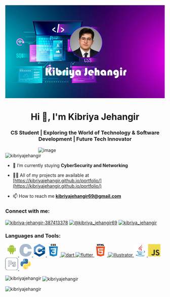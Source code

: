 <img  alt="image" src="https://github.com/KibriyaJehangir/KibriyaJehangir/blob/main/banner.png" width="1000"/>

<h1 align="center">Hi 👋, I'm Kibriya Jehangir</h1>
<h3 align="center">CS Student | Exploring the World of Technology & Software Development | Future Tech Innovator</h3>
<img width="400" align="right" alt="image" src="https://user-images.githubusercontent.com/55389276/140866485-8fb1c876-9a8f-4d6a-98dc-08c4981eaf70.gif" />




<p align="left"> <img src="https://komarev.com/ghpvc/?username=kibriyajehangir&label=Profile%20views&color=0e75b6&style=flat" alt="kibriyajehangir" /> </p>

- 🌱 I’m currently stuying **CyberSecurity and Networking**

- 👨‍💻 All of my projects are available at [https://kibriyajehangir.github.io/portfolio/](https://kibriyajehangir.github.io/portfolio/)

- 📫 How to reach me **kibriyajehangir69@gmail.com**

<h3 align="left">Connect with me:</h3>
<p align="left">
<a href="https://linkedin.com/in/kibriya-jehangir-387413378" target="blank"><img align="center" src="https://raw.githubusercontent.com/rahuldkjain/github-profile-readme-generator/master/src/images/icons/Social/linked-in-alt.svg" alt="kibriya-jehangir-387413378" height="30" width="40" /></a>
<a href="https://www.youtube.com/c/@kibriya_jehangir69" target="blank"><img align="center" src="https://raw.githubusercontent.com/rahuldkjain/github-profile-readme-generator/master/src/images/icons/Social/youtube.svg" alt="@kibriya_jehangir69" height="30" width="40" /></a>
<a href="https://www.leetcode.com/kibriya_jehangir" target="blank"><img align="center" src="https://raw.githubusercontent.com/rahuldkjain/github-profile-readme-generator/master/src/images/icons/Social/leet-code.svg" alt="kibriya_jehangir" height="30" width="40" /></a>
</p>

<h3 align="left">Languages and Tools:</h3>
<p align="left"> <a href="https://developer.android.com" target="_blank" rel="noreferrer"> <img src="https://raw.githubusercontent.com/devicons/devicon/master/icons/android/android-original-wordmark.svg" alt="android" width="40" height="40"/> </a> <a href="https://www.cprogramming.com/" target="_blank" rel="noreferrer"> <img src="https://raw.githubusercontent.com/devicons/devicon/master/icons/c/c-original.svg" alt="c" width="40" height="40"/> </a> <a href="https://www.w3schools.com/cpp/" target="_blank" rel="noreferrer"> <img src="https://raw.githubusercontent.com/devicons/devicon/master/icons/cplusplus/cplusplus-original.svg" alt="cplusplus" width="40" height="40"/> </a> <a href="https://www.w3schools.com/css/" target="_blank" rel="noreferrer"> <img src="https://raw.githubusercontent.com/devicons/devicon/master/icons/css3/css3-original-wordmark.svg" alt="css3" width="40" height="40"/> </a> <a href="https://dart.dev" target="_blank" rel="noreferrer"> <img src="https://www.vectorlogo.zone/logos/dartlang/dartlang-icon.svg" alt="dart" width="40" height="40"/> </a> <a href="https://flutter.dev" target="_blank" rel="noreferrer"> <img src="https://www.vectorlogo.zone/logos/flutterio/flutterio-icon.svg" alt="flutter" width="40" height="40"/> </a> <a href="https://www.w3.org/html/" target="_blank" rel="noreferrer"> <img src="https://raw.githubusercontent.com/devicons/devicon/master/icons/html5/html5-original-wordmark.svg" alt="html5" width="40" height="40"/> </a> <a href="https://www.adobe.com/in/products/illustrator.html" target="_blank" rel="noreferrer"> <img src="https://www.vectorlogo.zone/logos/adobe_illustrator/adobe_illustrator-icon.svg" alt="illustrator" width="40" height="40"/> </a> <a href="https://www.java.com" target="_blank" rel="noreferrer"> <img src="https://raw.githubusercontent.com/devicons/devicon/master/icons/java/java-original.svg" alt="java" width="40" height="40"/> </a> <a href="https://developer.mozilla.org/en-US/docs/Web/JavaScript" target="_blank" rel="noreferrer"> <img src="https://raw.githubusercontent.com/devicons/devicon/master/icons/javascript/javascript-original.svg" alt="javascript" width="40" height="40"/> </a> <a href="https://www.photoshop.com/en" target="_blank" rel="noreferrer"> <img src="https://raw.githubusercontent.com/devicons/devicon/master/icons/photoshop/photoshop-line.svg" alt="photoshop" width="40" height="40"/> </a> <a href="https://www.python.org" target="_blank" rel="noreferrer"> <img src="https://raw.githubusercontent.com/devicons/devicon/master/icons/python/python-original.svg" alt="python" width="40" height="40"/> </a> </p>

<p><img align="left" src="https://github-readme-stats.vercel.app/api/top-langs?username=kibriyajehangir&show_icons=true&locale=en&layout=compact" alt="kibriyajehangir" /></p>

<p>&nbsp;<img align="center" src="https://github-readme-stats.vercel.app/api?username=kibriyajehangir&show_icons=true&locale=en" alt="kibriyajehangir" /></p>

<p><img align="center" src="https://github-readme-streak-stats.herokuapp.com/?user=kibriyajehangir&" alt="kibriyajehangir" /></p>
